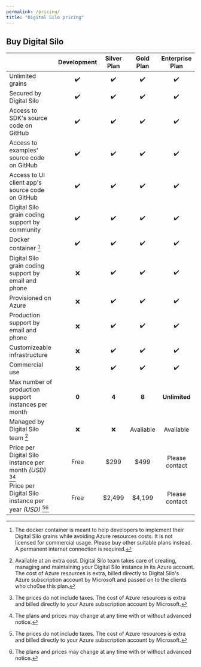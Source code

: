```yaml
---
permalink: /pricing/
title: "Digital Silo pricing"
---
```


## Buy Digital Silo

| |  Development |  Silver Plan | Gold Plan  | Enterprise Plan  |
|:--|:-:|:-:|:-:|:-:|
| Unlimited grains | :heavy_check_mark: | :heavy_check_mark: | :heavy_check_mark: | :heavy_check_mark: |
| Secured by Digital Silo | :heavy_check_mark: | :heavy_check_mark: | :heavy_check_mark: | :heavy_check_mark: |
| Access to SDK's source code on GitHub | :heavy_check_mark: | :heavy_check_mark: | :heavy_check_mark: | :heavy_check_mark: |
| Access to examples' source code on GitHub | :heavy_check_mark: | :heavy_check_mark: | :heavy_check_mark: | :heavy_check_mark: |
| Access to UI client app's source code on GitHub | :heavy_check_mark: | :heavy_check_mark: | :heavy_check_mark: | :heavy_check_mark: |
| Digital Silo grain coding support by community | :heavy_check_mark: | :heavy_check_mark: | :heavy_check_mark: | :heavy_check_mark: |
| Docker container [^1] | :heavy_check_mark: | :heavy_check_mark: | :heavy_check_mark: | :heavy_check_mark: |
| Digital Silo grain coding support by email and phone | :x: | :heavy_check_mark: | :heavy_check_mark: | :heavy_check_mark: |
| Provisioned on Azure | :x: | :heavy_check_mark: | :heavy_check_mark: | :heavy_check_mark: |
| Production support by email and phone | :x: | :heavy_check_mark: | :heavy_check_mark: | :heavy_check_mark: |
| Customizeable infrastructure | :x: | :heavy_check_mark: | :heavy_check_mark: | :heavy_check_mark: |
| Commercial use | :x: | :heavy_check_mark: | :heavy_check_mark: | :heavy_check_mark: |
| Max number of production support instances per month | **0** | **4** | **8** | **Unlimited** |
| Managed by Digital Silo team [^2] | :x: | :x: | Available | Available |
| Price per Digital Silo instance per month *(USD)* [^3][^4] | Free | $299 | $499 | Please contact |
| Price per Digital Silo instance per year *(USD)* [^3][^4] | Free | $2,499 | $4,199 | Please contact |

[^1]: The docker container is meant to help developers to implement their Digital Silo grains while avoiding Azure resources costs. It is not licensed for commercial usage. Please buy other suitable plans instead. A permanent internet connection is required.
[^2]: Available at an extra cost. Digital Silo team takes care of creating, managing and maintaining your Digital Silo instance in its Azure account. The cost of Azure resources is extra, billed directly to Digital Silo's Azure subscription account by Microsoft and passed on to the clients who cho0se this plan.
[^3]: The prices do not include taxes. The cost of Azure resources is extra and billed directly to your Azure subscription account by Microsoft.
[^4]: The plans and prices may change at any time with or without advanced notice.
